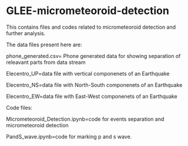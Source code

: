 # GLEE-micrometeoroid-detection

This contains files and codes related to micrometeoroid detection and further analysis.

The data files present here are:

phone_generated.csv= Phone generated data for showing separation of releavant parts from data stream

Elecentro_UP=data file with vertical componenets of an Earthquake

Elecentro_NS=data file with North-South componenets of an Earthquake

Elecentro_EW=data file with East-West componenets of an Earthquake

Code files:

Micrometeoroid_Detection.ipynb=code for events separation and micrometeoroid detection

PandS_wave.ipynb=code for marking p and s wave.
